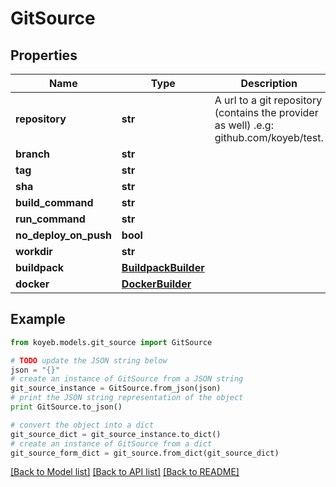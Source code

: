 # GitSource


## Properties
Name | Type | Description | Notes
------------ | ------------- | ------------- | -------------
**repository** | **str** | A url to a git repository (contains the provider as well) .e.g: github.com/koyeb/test. | [optional] 
**branch** | **str** |  | [optional] 
**tag** | **str** |  | [optional] 
**sha** | **str** |  | [optional] 
**build_command** | **str** |  | [optional] 
**run_command** | **str** |  | [optional] 
**no_deploy_on_push** | **bool** |  | [optional] 
**workdir** | **str** |  | [optional] 
**buildpack** | [**BuildpackBuilder**](BuildpackBuilder.md) |  | [optional] 
**docker** | [**DockerBuilder**](DockerBuilder.md) |  | [optional] 

## Example

```python
from koyeb.models.git_source import GitSource

# TODO update the JSON string below
json = "{}"
# create an instance of GitSource from a JSON string
git_source_instance = GitSource.from_json(json)
# print the JSON string representation of the object
print GitSource.to_json()

# convert the object into a dict
git_source_dict = git_source_instance.to_dict()
# create an instance of GitSource from a dict
git_source_form_dict = git_source.from_dict(git_source_dict)
```
[[Back to Model list]](../README.md#documentation-for-models) [[Back to API list]](../README.md#documentation-for-api-endpoints) [[Back to README]](../README.md)


